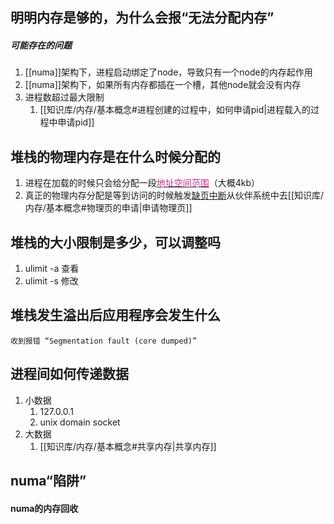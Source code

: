 ## 明明内存是够的，为什么会报“无法分配内存”
#####  可能存在的问题
1. [[numa]]架构下，进程启动绑定了node，导致只有一个node的内存起作用
2. [[numa]]架构下，如果所有内存都插在一个槽，其他node就会没有内存
3. 进程数超过最大限制
	1. [[知识库/内存/基本概念#进程创建的过程中，如何申请pid|进程载入的过程中申请pid]]

## 堆栈的物理内存是在什么时候分配的
1. 进程在加载的时候只会给分配一段[<font color=#C32E94>地址空间范围</font>](https://elixir.bootlin.com/linux/v6.10/source/fs/exec.c#L286)（大概4kb）
2. 真正的物理内存分配是等到访问的时候触发[缺页中断](https://elixir.bootlin.com/linux/v6.10/source/arch/mips/mm/fault.c#L39)从伙伴系统中去[[知识库/内存/基本概念#物理页的申请|申请物理页]]

## 堆栈的大小限制是多少，可以调整吗
1. ulimit -a 查看
2. ulimit -s 修改

## 堆栈发生溢出后应用程序会发生什么
	收到报错 “Segmentation fault (core dumped)”

## 进程间如何传递数据
1. 小数据
	1. 127.0.0.1
	2. unix domain socket
2. 大数据
	1. [[知识库/内存/基本概念#共享内存|共享内存]]
## numa“陷阱”

#### numa的内存回收
	